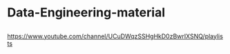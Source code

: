  # Data-Engineering-material
 ##
 ##
 ##
 ##
 ##
 
 
 https://www.youtube.com/channel/UCuDWqzSSHgHkD0zBwrIXSNQ/playlists
